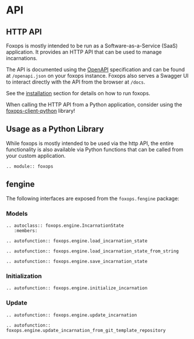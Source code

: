# API

## HTTP API

Foxops is mostly intended to be run as a Software-as-a-Service (SaaS) application. It provides an HTTP API that can be used to manage incarnations.

The API is documented using the [OpenAPI](https://swagger.io/specification/) specification and can be found at `/openapi.json` on your foxops instance. Foxops also serves a Swagger UI to interact directly with the API from the browser at `/docs`.

See the [installation](installation) section for details on how to run foxops.

When calling the HTTP API from a Python application, consider using the [foxops-client-python](https://github.com/Roche/foxops-client-python) library!

## Usage as a Python Library

While foxops is mostly intended to be used via the http API, the entire functionality is also available via Python functions that can be called from your custom application.

```{eval-rst}
.. module:: foxops
```

## fengine

The following interfaces are exposed from the `foxops.fengine` package:

### Models

```{eval-rst}
.. autoclass:: foxops.engine.IncarnationState
   :members:

.. autofunction:: foxops.engine.load_incarnation_state

.. autofunction:: foxops.engine.load_incarnation_state_from_string

.. autofunction:: foxops.engine.save_incarnation_state
```

### Initialization

```{eval-rst}
.. autofunction:: foxops.engine.initialize_incarnation
```

### Update

```{eval-rst}
.. autofunction:: foxops.engine.update_incarnation

.. autofunction:: foxops.engine.update_incarnation_from_git_template_repository
```
